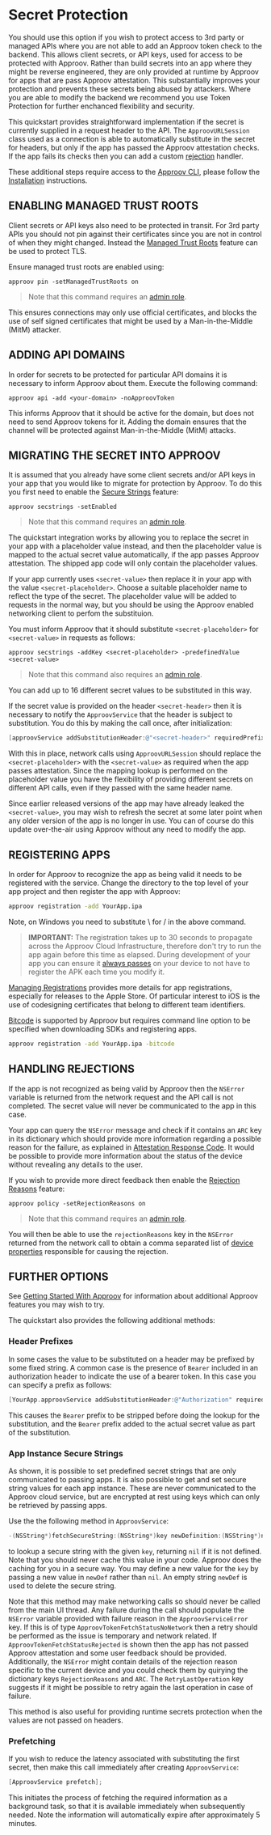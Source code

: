 # Secret Protection
You should use this option if you wish to protect access to 3rd party or managed APIs where you are not able to add an Approov token check to the backend. This allows client secrets, or API keys, used for access to be protected with Approov. Rather than build secrets into an app where they might be reverse engineered, they are only provided at runtime by Approov for apps that are pass Approov attestation. This substantially improves your protection and prevents these secrets being abused by attackers. Where you are able to modify the backend we recommend you use Token Protection for further enchanced flexibility and security.

This quickstart provides straightforward implementation if the secret is currently supplied in a request header to the API. The `ApproovURLSession` class used as a connection is able to automatically substitute in the secret for headers, but only if the app has passed the Approov attestation checks. If the app fails its checks then you can add a custom [rejection](#handling-rejections) handler.

These additional steps require access to the [Approov CLI](https://approov.io/docs/latest/approov-cli-tool-reference/), please follow the [Installation](https://approov.io/docs/latest/approov-installation/) instructions.

## ENABLING MANAGED TRUST ROOTS
Client secrets or API keys also need to be protected in transit. For 3rd party APIs you should not pin against their certificates since you are not in control of when they might changed. Instead the [Managed Trust Roots](https://approov.io/docs/latest/approov-usage-documentation/#managed-trust-roots) feature can be used to protect TLS.

Ensure managed trust roots are enabled using:

```
approov pin -setManagedTrustRoots on 
```

> Note that this command requires an [admin role](https://approov.io/docs/latest/approov-usage-documentation/#account-access-roles).

This ensures connections may only use official certificates, and blocks the use of self signed certificates that might be used by a Man-in-the-Middle (MitM) attacker.

## ADDING API DOMAINS
In order for secrets to be protected for particular API domains it is necessary to inform Approov about them. Execute the following command:

```
approov api -add <your-domain> -noApproovToken
```

This informs Approov that it should be active for the domain, but does not need to send Approov tokens for it. Adding the domain ensures that the channel will be protected against Man-in-the-Middle (MitM) attacks.

## MIGRATING THE SECRET INTO APPROOV
It is assumed that you already have some client secrets and/or API keys in your app that you would like to migrate for protection by Approov. To do this you first need to enable the [Secure Strings](https://approov.io/docs/latest/approov-usage-documentation/#secure-strings) feature:

```
approov secstrings -setEnabled
```

> Note that this command requires an [admin role](https://approov.io/docs/latest/approov-usage-documentation/#account-access-roles).

The quickstart integration works by allowing you to replace the secret in your app with a placeholder value instead, and then the placeholder value is mapped to the actual secret value automatically, if the app passes Approov attestation. The shipped app code will only contain the placeholder values.

If your app currently uses `<secret-value>` then replace it in your app with the value `<secret-placeholder>`. Choose a suitable placeholder name to reflect the type of the secret. The placeholder value will be added to requests in the normal way, but you should be using the Approov enabled networking client to perfom the substituion.

You must inform Approov that it should substitute `<secret-placeholder>` for `<secret-value>` in requests as follows:

```
approov secstrings -addKey <secret-placeholder> -predefinedValue <secret-value>
```
> Note that this command also requires an [admin role](https://approov.io/docs/latest/approov-usage-documentation/#account-access-roles).

You can add up to 16 different secret values to be substituted in this way.

If the secret value is provided on the header `<secret-header>` then it is necessary to notify the `ApproovService` that the header is subject to substitution. You do this by making the call once, after initialization:

```ObjectiveC
[approovService addSubstitutionHeader:@"<secret-header>" requiredPrefix:nil];
```

With this in place, network calls using `ApproovURLSession` should replace the `<secret-placeholder>` with the `<secret-value>` as required when the app passes attestation.  Since the mapping lookup is performed on the placeholder value you have the flexibility of providing different secrets on different API calls, even if they passed with the same header name.

Since earlier released versions of the app may have already leaked the `<secret-value>`, you may wish to refresh the secret at some later point when any older version of the app is no longer in use. You can of course do this update over-the-air using Approov without any need to modify the app.

## REGISTERING APPS
In order for Approov to recognize the app as being valid it needs to be registered with the service. Change the directory to the top level of your app project and then register the app with Approov:

```Bash
approov registration -add YourApp.ipa
```
Note, on Windows you need to substitute \ for / in the above command.

> **IMPORTANT:** The registration takes up to 30 seconds to propagate across the Approov Cloud Infrastructure, therefore don't try to run the app again before this time as elapsed. During development of your app you can ensure it [always passes](https://approov.io/docs/latest/approov-usage-documentation/#adding-a-device-security-policy) on your device to not have to register the APK each time you modify it.

[Managing Registrations](https://approov.io/docs/latest/approov-usage-documentation/#managing-registrations) provides more details for app registrations, especially for releases to the Apple Store. Of particular interest to iOS is the use of codesigning certificates that belong to different team identifiers.


[Bitcode](https://approov.io/docs/v3.0/approov-usage-documentation/#bitcode-mode-management) is supported by Approov but requires command line option to be specified when downloading SDKs and registering apps.

```Bash
approov registration -add YourApp.ipa -bitcode
```



## HANDLING REJECTIONS
If the app is not recognized as being valid by Approov then the `NSError` variable is returned from the network request and the API call is not completed. The secret value will never be communicated to the app in this case.

Your app can query the `NSError` message and check if it contains an `ARC` key in its dictionary which should provide more information regarding a possible reason for the failure, as explained in [Attestation Response Code](https://approov.io/docs/latest/approov-usage-documentation/#attestation-response-code). It would be possible to provide more information about the status of the device without revealing any details to the user.

If you wish to provide more direct feedback then enable the [Rejection Reasons](https://approov.io/docs/latest/approov-usage-documentation/#rejection-reasons) feature:

```
approov policy -setRejectionReasons on
```

> Note that this command requires an [admin role](https://approov.io/docs/latest/approov-usage-documentation/#account-access-roles).

You will then be able to use the `rejectionReasons` key in the `NSError` returned from the network call to obtain a comma separated list of [device properties](https://approov.io/docs/latest/approov-usage-documentation/#device-properties) responsible for causing the rejection.

## FURTHER OPTIONS

See [Getting Started With Approov](https://approov.io/docs/latest/approov-usage-documentation/#getting-started-with-approov) for information about additional Approov features you may wish to try.

The quickstart also provides the following additional methods:

### Header Prefixes
In some cases the value to be substituted on a header may be prefixed by some fixed string. A common case is the presence of `Bearer` included in an authorization header to indicate the use of a bearer token. In this case you can specify a prefix as follows:

```ObjectiveC
[YourApp.approovService addSubstitutionHeader:@"Authorization" requiredPrefix:@"Bearer "];
```

This causes the `Bearer` prefix to be stripped before doing the lookup for the substitution, and the `Bearer` prefix added to the actual secret value as part of the substitution.

### App Instance Secure Strings
As shown, it is possible to set predefined secret strings that are only communicated to passing apps. It is also possible to get and set secure string values for each app instance. These are never communicated to the Approov cloud service, but are encrypted at rest using keys which can only be retrieved by passing apps.

Use the the following method in `ApproovService`:

```ObjectiveC
-(NSString*)fetchSecureString:(NSString*)key newDefinition:(NSString*)newDef error:(NSError**)error
```

to lookup a secure string with the given `key`, returning `nil` if it is not defined. Note that you should never cache this value in your code. Approov does the caching for you in a secure way. You may define a new value for the `key` by passing a new value in `newDef` rather than `nil`. An empty string `newDef` is used to delete the secure string.

Note that this method may make networking calls so should never be called from the main UI thread. Any failure during the call should populate the `NSError` variable provided with failure reason in the `ApproovServiceError` key. If this is of type `ApproovTokenFetchStatusNoNetwork` then a retry should be performed as the issue is temporary and network related. If `ApproovTokenFetchStatusRejected` is shown then the app has not passed Approov attestation and some user feedback should be provided. Additionally, the `NSError` might contain details of the rejection reason specific to the current device and you could check them by quirying the dictionary keys `RejectionReasons` and `ARC`. The `RetryLastOperation` key suggests if it might be possible to retry again the last operation in case of failure.

This method is also useful for providing runtime secrets protection when the values are not passed on headers.  

### Prefetching
If you wish to reduce the latency associated with substituting the first secret, then make this call immediately after creating `ApproovService`:

```ObjectiveC
[ApproovService prefetch];
```

This initiates the process of fetching the required information as a background task, so that it is available immediately when subsequently needed. Note the information will automatically expire after approximately 5 minutes.